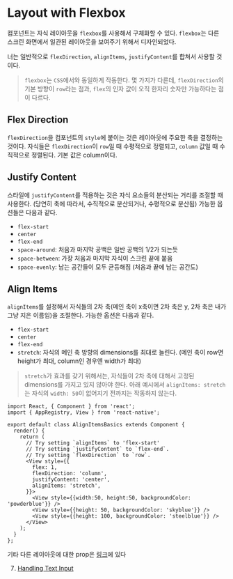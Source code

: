# Layout with Flexbox

컴포넌트는 자식 레이아웃을 `flexbox`를 사용해서 구체화할 수 있다. `flexbox`는 다른 스크린 화면에서 일관된 레이아웃을 보여주기 위해서 디자인되었다.

너는 일반적으로 `flexDirection`, `alignItems`, `justifyContent`를 합쳐서 사용할 것이다.

> `flexbox`는 `CSS`에서와 동일하게 작동한다. 몇 가지가 다른데, `flexDirection`의 기본 방향이 `row`라는 점과, `flex`의 인자 값이 오직 한자리 숫자만 가능하다는 점이 다르다.

## Flex Direction

`flexDirection`을 컴포넌트의 `style`에 붙이는 것은 레이아웃에 주요한 축을 결정하는 것이다. 자식들은 `flexDirection`이 `row`일 때 수평적으로 정렬되고, `column` 값일 때 수직적으로 정렬된다. 기본 값은 column이다.

## Justify Content

스타일에 `justifyContent`를 적용하는 것은 자식 요소들의 분산되는 거리를 조절할 때 사용한다. (당연히 축에 따라서, 수직적으로 분산되거나, 수평적으로 분산됨) 가능한 옵션들은 다음과 같다.

- `flex-start`
- `center`
- `flex-end`
- `space-around`: 처음과 마지막 공백은 일반 공백의 1/2가 되는듯
- `space-between`: 가장 처음과 마지막 자식이 스크린 끝에 붙음
- `space-evenly`: 남는 공간들이 모두 균등해짐 (처음과 끝에 남는 공간도)

## Align Items

`alignItems`를 설정해서 자식들의 2차 축(메인 축이 x축이면 2차 축은 y, 2차 축은 내가 그냥 지은 이름임)을 조절한다. 가능한 옵션은 다음과 같다.

- `flex-start`
- `center`
- `flex-end`
- `stretch`: 자식의 메인 축 방향의 dimensions를 최대로 늘린다. (메인 축이 row면 height가 최대, column인 경우엔 width가 최대)

> `stretch`가 효과를 갖기 위해서는, 자식들이 2차 축에 대해서 고정된 dimensions를 가지고 있지 않아야 한다. 아래 예시에서 `alignItems: stretch`는 자식의 `width: 50`이 없어지기 전까지는 작동하지 않는다.

```
import React, { Component } from 'react';
import { AppRegistry, View } from 'react-native';

export default class AlignItemsBasics extends Component {
  render() {
    return (
      // Try setting `alignItems` to 'flex-start'
      // Try setting `justifyContent` to `flex-end`.
      // Try setting `flexDirection` to `row`.
      <View style={{
        flex: 1,
        flexDirection: 'column',
        justifyContent: 'center',
        alignItems: 'stretch',
      }}>
        <View style={{width:50, height:50, backgroundColor: 'powderblue'}} />
        <View style={{height: 50, backgroundColor: 'skyblue'}} />
        <View style={{height: 100, backgroundColor: 'steelblue'}} />
      </View>
    );
  }
};
```

기타 다른 레이아웃에 대한 prop은 [링크](https://facebook.github.io/react-native/docs/layout-props)에 있다

7. [Handling Text Input]()
